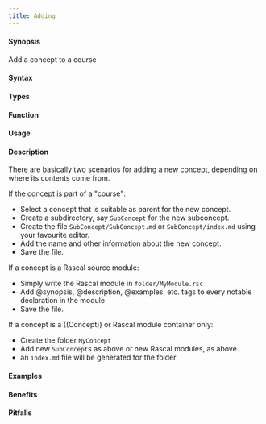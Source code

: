 ```yaml
---
title: Adding
---
```


#### Synopsis

Add a concept to a course

#### Syntax

#### Types

#### Function
       
#### Usage

#### Description

There are basically two scenarios for adding a new concept, depending on where its contents come from.

If the concept is part of a "course":

* Select a concept that is suitable as parent for the new concept.
* Create a subdirectory, say `SubConcept` for the new subconcept.
* Create the file `SubConcept/SubConcept.md` or `SubConcept/index.md` using your favourite editor.
* Add the name and other information about the new concept.
* Save the file.

If a concept is a Rascal source module:

* Simply write the Rascal module in `folder/MyModule.rsc`
* Add @synopsis, @description, @examples, etc. tags to every notable declaration in the module
* Save the file.

If a concept is a ((Concept)) or Rascal module container only:

* Create the folder `MyConcept`
* Add new `SubConcept`s as above or new Rascal modules, as above.
* an `index.md` file will be generated for the folder

#### Examples

#### Benefits

#### Pitfalls

